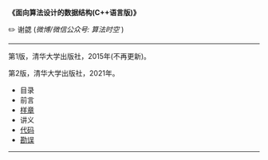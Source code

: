 **《面向算法设计的数据结构(C++语言版)》**

:pencil2:  谢勰 (*微博/微信公众号: 算法时空* )

---

第1版，清华大学出版社，2015年(不再更新)。

第2版，清华大学出版社，2021年。

- 目录
- 前言
- [样章](/second-edition/sample.pdf)
- 讲义  
- [代码](/second-edition/src)
- [勘误](/second-edition/errata.pdf)

---
